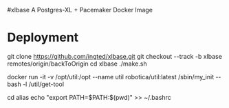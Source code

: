 #xlbase
  A Postgres-XL + Pacemaker Docker Image

# Deployment
  git clone https://github.com/ingted/xlbase.git
  git checkout --track -b xlbase remotes/origin/backToOrigin
  cd xlbase
  ./make.sh

  docker run -it -v /opt/util:/opt --name util robotica/util:latest /sbin/my_init -- bash -l /util/get-tool

  cd alias
  echo "export PATH=\$PATH:$(pwd)" >> ~/.bashrc

